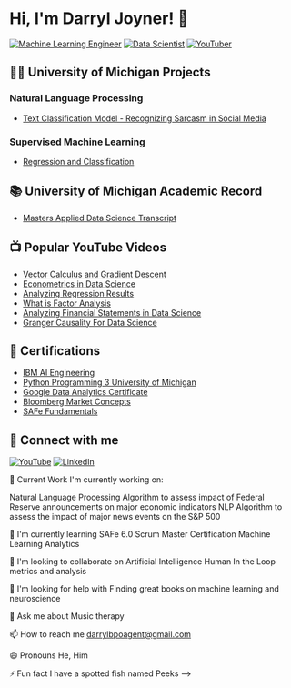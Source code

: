 # Hi, I'm Darryl Joyner! 👋

[![Machine Learning Engineer](https://img.shields.io/badge/-Machine%20Learning%20Engineer-blue?style=flat-square&logo=python&logoColor=white)](https://www.linkedin.com/in/darryl-a-joyner-bb053a16/)
[![Data Scientist](https://img.shields.io/badge/-Data%20Scientist-green?style=flat-square&logo=databricks&logoColor=white)](https://www.linkedin.com/in/darryl-a-joyner-bb053a16/)
[![YouTuber](https://img.shields.io/badge/-YouTuber-red?style=flat-square&logo=youtube&logoColor=white)](https://www.youtube.com/@datasciencewithdjchannel)

## 👨‍💻 University of Michigan Projects

### Natural Language Processing
- [Text Classification Model - Recognizing Sarcasm in Social Media](https://github.com/DarrylJoyner0422/TextClassification.git)

### Supervised Machine Learning
- [Regression and Classification](https://github.com/DarrylJoyner0422/Regression1.git)

## 📚 University of Michigan Academic Record

- [Masters Applied Data Science Transcript](https://github.com/DarrylJoyner0422/Darryl-Joyner-UMICH-Academics.git)

## 📺 Popular YouTube Videos

- [Vector Calculus and Gradient Descent](https://youtu.be/n8gVSPCduOE?si=R3mh07OS7xJolIKl)
- [Econometrics in Data Science](https://youtu.be/X2_7zEGoIaU?si=mAnDELG04zBEQiXS)
- [Analyzing Regression Results](https://youtu.be/n8gVSPCduOE?si=R3mh07OS7xJolIKl)
- [What is Factor Analysis](https://youtu.be/nb0o_5T2Fe4?si=fcYEXj1rKhzz1_1U)
- [Analyzing Financial Statements in Data Science](https://youtu.be/g_fDZeyYNUc?si=f_Mp93dCphRHCLuA)
- [Granger Causality For Data Science](https://youtu.be/OL_TVd_1BKk?si=x9Jrj6VuenbpDRg8)

## 🏅 Certifications

- [IBM AI Engineering](https://www.coursera.org/account/accomplishments/specialization/K2VQJ2T4RKYD)
- [Python Programming 3 University of Michigan](https://www.coursera.org/account/accomplishments/specialization/certificate/N3FD2MJ6UD9K)
- [Google Data Analytics Certificate](https://www.credly.com/badges/ca1141bd-8119-4343-8d63-ffe3920382f3?source=linked_in_profile)
- [Bloomberg Market Concepts](https://portal.bloombergforeducation.com/certificates/hNhiaeqGqzVDqxEZKjVJAZdV)
- [SAFe Fundamentals](https://coursera.org/share/e789d582d9d41004201cfde9d4332572)

## 🤳 Connect with me

[![YouTube](https://img.shields.io/badge/-YouTube-red?style=flat-square&logo=youtube&logoColor=white)](https://www.youtube.com/@datasciencewithdjchannel/videos)
[![LinkedIn](https://img.shields.io/badge/-LinkedIn-blue?style=flat-square&logo=linkedin&logoColor=white)](https://www.linkedin.com/in/darryl-a-joyner-bb053a16/)


🔭 Current Work
I'm currently working on:

Natural Language Processing Algorithm to assess impact of Federal Reserve announcements on major economic indicators
NLP Algorithm to assess the impact of major news events on the S&P 500

🌱 I'm currently learning
SAFe 6.0 Scrum Master Certification
Machine Learning Analytics

👯 I'm looking to collaborate on
Artificial Intelligence Human In the Loop metrics and analysis

🤔 I'm looking for help with
Finding great books on machine learning and neuroscience

💬 Ask me about
Music therapy

📫 How to reach me
darrylbpoagent@gmail.com

😄 Pronouns
He, Him

⚡ Fun fact
I have a spotted fish named Peeks
-->

